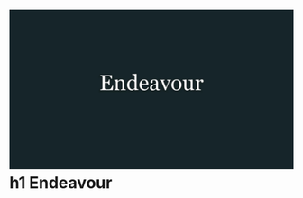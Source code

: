 ![alt text](https://github.com/Enforker/Endeavour/blob/master/Screenshots/Name.jpg)
h1 Endeavour
=====================
